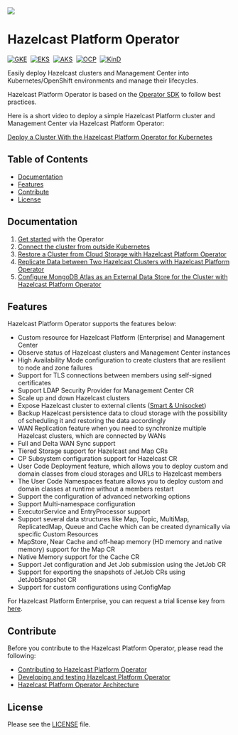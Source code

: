 
<img src="https://hazelcast.com/files/brand-images/logo/hazelcast-logo.png">
<br />

# Hazelcast Platform Operator #
[![GKE](https://img.shields.io/endpoint?url=https%3A%2F%2Fgist.githubusercontent.com%2FdevOpsHelm%2Fe513bc27d500818292261e4235723e5b%2Fraw%2FGKE.json%3Fcachebust%3D1)](http://reportboard.s3-website-us-east-1.amazonaws.com/gke)&nbsp; [![EKS](https://img.shields.io/endpoint?url=https%3A%2F%2Fgist.githubusercontent.com%2FdevOpsHelm%2Fe513bc27d500818292261e4235723e5b%2Fraw%2FEKS.json%3Fcachebust%3D1)](http://reportboard.s3-website-us-east-1.amazonaws.com/eks)&nbsp; [![AKS](https://img.shields.io/endpoint?url=https%3A%2F%2Fgist.githubusercontent.com%2FdevOpsHelm%2Fe513bc27d500818292261e4235723e5b%2Fraw%2FAKS.json%3Fcachebust%3D1)](http://reportboard.s3-website-us-east-1.amazonaws.com/aks)&nbsp; [![OCP](https://img.shields.io/endpoint?url=https%3A%2F%2Fgist.githubusercontent.com%2FdevOpsHelm%2Fe513bc27d500818292261e4235723e5b%2Fraw%2FOCP.json%3Fcachebust%3D1)](http://reportboard.s3-website-us-east-1.amazonaws.com/ocp)&nbsp; [![KinD](https://img.shields.io/github/actions/workflow/status/hazelcast/hazelcast-platform-operator/pull-request.yml?label=KinD&style=flat)](http://reportboard.s3-website-us-east-1.amazonaws.com/pr)

Easily deploy Hazelcast clusters and Management Center into Kubernetes/OpenShift environments and manage their lifecycles.

Hazelcast Platform Operator is based on the [Operator SDK](https://github.com/operator-framework/operator-sdk) to follow best practices.

Here is a short video to deploy a simple Hazelcast Platform cluster and Management Center via Hazelcast Platform Operator:

[Deploy a Cluster With the Hazelcast Platform Operator for Kubernetes](https://www.youtube.com/watch?v=4cK5I74nmr4)

## Table of Contents

* [Documentation](#documentation)
* [Features](#features)
* [Contribute](#contribute)
* [License](#license)

## Documentation

1. [Get started](https://docs.hazelcast.com/operator/latest/get-started) with the Operator
2. [Connect the cluster from outside Kubernetes](https://docs.hazelcast.com/tutorials/hazelcast-platform-operator-expose-externally)
3. [Restore a Cluster from Cloud Storage with Hazelcast Platform Operator](https://docs.hazelcast.com/tutorials/hazelcast-platform-operator-external-backup-restore)
4. [Replicate Data between Two Hazelcast Clusters with Hazelcast Platform Operator](https://docs.hazelcast.com/tutorials/hazelcast-platform-operator-wan-replication)
5. [Configure MongoDB Atlas as an External Data Store for the Cluster with Hazelcast Platform Operator](https://docs.hazelcast.com/tutorials/hazelcast-platform-operator-map-store-mongodb-atlas)

## Features

Hazelcast Platform Operator supports the features below:

* Custom resource for Hazelcast Platform (Enterprise) and Management Center
* Observe status of Hazelcast clusters and Management Center instances
* High Availability Mode configuration to create clusters that are resilient to node and zone failures
* Support for TLS connections between members using self-signed certificates
* Support LDAP Security Provider for Management Center CR
* Scale up and down Hazelcast clusters
* Expose Hazelcast cluster to external
  clients ([Smart & Unisocket](https://docs.hazelcast.com/hazelcast/latest/clients/java#java-client-operation-modes))
* Backup Hazelcast persistence data to cloud storage with the possibility of scheduling it and restoring the data accordingly
* WAN Replication feature when you need to synchronize multiple Hazelcast clusters, which are connected by WANs
* Full and Delta WAN Sync support
* Tiered Storage support for Hazelcast and Map CRs
* CP Subsystem configuration support for Hazelcast CR
* User Code Deployment feature, which allows you to deploy custom and domain classes from cloud storages and URLs to Hazelcast members
* The User Code Namespaces feature allows you to deploy custom and domain classes at runtime without a members restart
* Support the configuration of advanced networking options
* Support Multi-namespace configuration
* ExecutorService and EntryProcessor support
* Support several data structures like Map, Topic, MultiMap, ReplicatedMap, Queue and Cache which can be created dynamically via specific Custom Resources
* MapStore, Near Cache and off-heap memory (HD memory and native memory) support for the Map CR
* Native Memory support for the Cache CR
* Support Jet configuration and Jet Job submission using the JetJob CR
* Support for exporting the snapshots of JetJob CRs using JetJobSnapshot CR
* Support for custom configurations using ConfigMap

For Hazelcast Platform Enterprise, you can request a trial license key from [here](https://trialrequest.hazelcast.com).

## Contribute

Before you contribute to the Hazelcast Platform Operator, please read the following:

* [Contributing to Hazelcast Platform Operator](CONTRIBUTING.md)
* [Developing and testing Hazelcast Platform Operator](DEVELOPER.md)
* [Hazelcast Platform Operator Architecture](ARCHITECTURE_OVERVIEW.md)

## License

Please see the [LICENSE](LICENSE) file.
